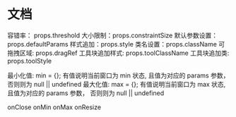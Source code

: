 # 文档

容错率： props.threshold
大小限制：props.constraintSize
默认参数设置：props.defaultParams
样式追加：props.style
类名设置：props.className
可拖拽区域: props.dragRef
工具块追加样式: props.toolClassName
工具块追加类: props.toolStyle

最小化值: min = {}; 有值说明当前窗口为 min 状态, 且值为对应的 params 参数， 否则则为 null || undefined
最大化值: max = {}; 有值说明当前窗口为 max 状态, 且值为对应的 params 参数， 否则则为 null || undefined

onClose
onMin
onMax
onResize
